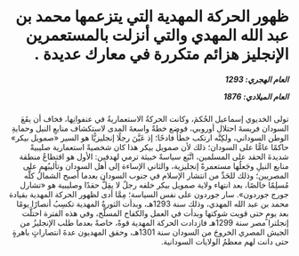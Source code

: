 <h1 dir="rtl">ظهور الحركة المهدية التي يتزعمها محمد بن عبد الله المهدي والتي أنزلت بالمستعمرين الإنجليز هزائم متكررة في معارك عديدة  .</h1>

<h5 dir="rtl">العام الهجري:  1293

العام الميلادي: 1876

</h5>

<p dir="rtl">تولى الخديوي إسماعيل الحُكمَ، وكانت الحركةُ الاستعماريةُ في عنفوانِها، فخاف أن يقَعَ السودان فريسةَ احتلال أوروبي، فوضع خطةً واسعةَ المدى لاستكشاف منابعِ النيل وحمايةِ الوطن السوداني، ولكِنَّه ارتكب خطأً فادحًا؛ إذ عَيَّنَ رجلًا إنجليزيًّا هو السير «صمويل بيكر» حاكمًا عامًّا على السودان؛ ذلك لأن صمويل بيكر هذا كان شخصيةً استعمارية صليبيةً شديدةَ الحقد على المسلمين، اتَّبَع سياسةً خبيثة ترمي لهدفين: الأول هو اقتطاعُ منطقة منابع النيلِ وجَعلُها مستعمرةً إنجليزية، والثاني الإساءة إلى أهل السودان وتأليبُهم على المصريين؛ وذلك للحَدِّ من انتشار الإسلام في جنوب السودان بعدما أصبح الشمالُ كلُّه مُسلِمًا خالصًا، بعد انتهاء ولاية صمويل بيكر خلفه رجلٌ لا يقِلُّ حقدًا وصليبية هو «تشارل جورج جوردون». سار جوردون على نفس السياسة؛ مِمَّا أدى لظهور الحركة المهدية بقيادة محمد بن عبد الله المهدي، وذلك سنة 1293هـ، وبدأت الثورةُ المهدية تكسِبُ أنصارًا يومًا بعد يومٍ حتى قويت شوكتها وبدأت في العمل والكفاح المسلَّح، وفي هذه الفترة احتلَّت إنجلترا مصر سنة 1299هـ فازدادت الحركة المهدية قوةً، خاصةً بعدما طلب الإنجليزُ من الجيش المصري الخروجَ من السودان سنة 1301هـ، وحقق المهديون عدةَ انتصاراتٍ باهرةٍ حتى دانت لهم معظمُ الولايات السودانية.</p></br>
